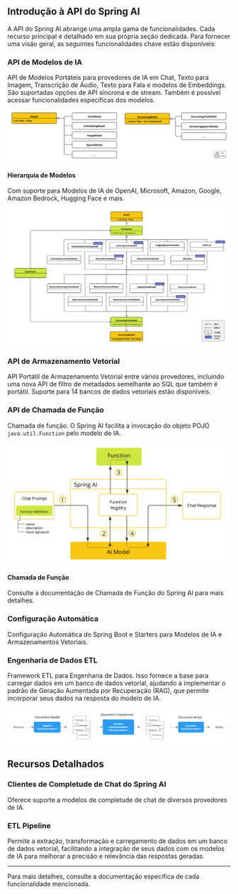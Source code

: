 ## Introdução à API do Spring AI

A API do Spring AI abrange uma ampla gama de funcionalidades. Cada recurso principal é detalhado em sua própria seção
dedicada. Para fornecer uma visão geral, as seguintes funcionalidades chave estão disponíveis:

### API de Modelos de IA

API de Modelos Portáteis para provedores de IA em Chat, Texto para Imagem, Transcrição de Áudio, Texto para Fala e
modelos de Embeddings. São suportadas opções de API síncrona e de stream. Também é possível acessar funcionalidades
específicas dos modelos.

![img.png](img_7.png)

#### Hierarquia de Modelos

Com suporte para Modelos de IA de OpenAI, Microsoft, Amazon, Google, Amazon Bedrock, Hugging Face e mais.

![img_1.png](img_8.png)

### API de Armazenamento Vetorial

API Portátil de Armazenamento Vetorial entre vários provedores, incluindo uma nova API de filtro de metadados semelhante
ao SQL que também é portátil. Suporte para 14 bancos de dados vetoriais estão disponíveis.

### API de Chamada de Função

Chamada de função. O Spring AI facilita a invocação do objeto POJO `java.util.Function` pelo modelo de IA.

![img_2.png](img_9.png)

#### Chamada de Função

Consulte a documentação de Chamada de Função do Spring AI para mais detalhes.

### Configuração Automática

Configuração Automática do Spring Boot e Starters para Modelos de IA e Armazenamentos Vetoriais.

### Engenharia de Dados ETL

Framework ETL para Engenharia de Dados. Isso fornece a base para carregar dados em um banco de dados vetorial, ajudando
a implementar o padrão de Geração Aumentada por Recuperação (RAG), que permite incorporar seus dados na resposta do
modelo de IA.

![img_3.png](img_10.png)

## Recursos Detalhados

### Clientes de Completude de Chat do Spring AI

Oferece suporte a modelos de completude de chat de diversos provedores de IA.

### ETL Pipeline

Permite a extração, transformação e carregamento de dados em um banco de dados vetorial, facilitando a integração de
seus dados com os modelos de IA para melhorar a precisão e relevância das respostas geradas.

---

Para mais detalhes, consulte a documentação específica de cada funcionalidade mencionada.